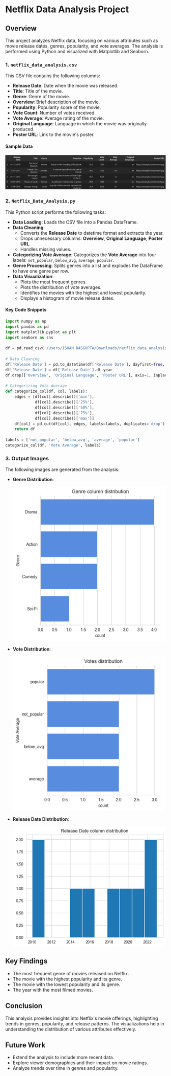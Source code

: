 # Netflix Data Analysis Project

## Overview
This project analyzes Netflix data, focusing on various attributes such as movie release dates, genres, popularity, and vote averages. The analysis is performed using Python and visualized with Matplotlib and Seaborn.



### 1. `netflix_data_analysis.csv`
This CSV file contains the following columns:

- **Release Date**: Date when the movie was released.
- **Title**: Title of the movie.
- **Genre**: Genre of the movie.
- **Overview**: Brief description of the movie.
- **Popularity**: Popularity score of the movie.
- **Vote Count**: Number of votes received.
- **Vote Average**: Average rating of the movie.
- **Original Language**: Language in which the movie was originally produced.
- **Poster URL**: Link to the movie's poster.

#### Sample Data
![image alt](https://github.com/Ishan-dgt/Netflix_data_analysis/blob/main/Sample_data.png)
### 2. `Netflix_Data_Analysis.py`
This Python script performs the following tasks:

- **Data Loading**: Loads the CSV file into a Pandas DataFrame.
- **Data Cleaning**: 
  - Converts the **Release Date** to datetime format and extracts the year.
  - Drops unnecessary columns: **Overview**, **Original Language**, **Poster URL**.
  - Handles missing values.
- **Categorizing Vote Average**: Categorizes the **Vote Average** into four labels: `not_popular`, `below_avg`, `average`, `popular`.
- **Genre Processing**: Splits genres into a list and explodes the DataFrame to have one genre per row.
- **Data Visualization**: 
  - Plots the most frequent genres.
  - Plots the distribution of vote averages.
  - Identifies the movies with the highest and lowest popularity.
  - Displays a histogram of movie release dates.

#### Key Code Snippets
```python
import numpy as np
import pandas as pd
import matplotlib.pyplot as plt
import seaborn as sns

df = pd.read_csv('/Users/ISHAN DASGUPTA/Downloads/netflix_data_analysis.csv')

# Data Cleaning
df['Release Date'] = pd.to_datetime(df['Release Date'], dayfirst=True, errors='coerce')
df['Release Date'] = df['Release Date'].dt.year
df.drop(['Overview', 'Original Language', 'Poster URL'], axis=1, inplace=True)

# Categorizing Vote Average
def categorize_col(df, col, labels):
    edges = [df[col].describe()['min'],
             df[col].describe()['25%'],
             df[col].describe()['50%'],
             df[col].describe()['75%'],
             df[col].describe()['max']]
    df[col] = pd.cut(df[col], edges, labels=labels, duplicates='drop')
    return df

labels = ['not_popular', 'below_avg', 'average', 'popular']
categorize_col(df, 'Vote Average', labels)
```

### 3. Output Images
The following images are generated from the analysis:

- **Genre Distribution**:
  
  ![image alt](https://github.com/Ishan-dgt/Netflix_data_analysis/blob/main/output%201.png)
- **Vote Distribution**:
  
  ![image alt](https://github.com/Ishan-dgt/Netflix_data_analysis/blob/main/output%202.png)
- **Release Date Distribution**:
  
  ![image alt](https://github.com/Ishan-dgt/Netflix_data_analysis/blob/main/output%203.png)

## Key Findings
- The most frequent genre of movies released on Netflix.
- The movie with the highest popularity and its genre.
- The movie with the lowest popularity and its genre.
- The year with the most filmed movies.

## Conclusion
This analysis provides insights into Netflix's movie offerings, highlighting trends in genres, popularity, and release patterns. The visualizations help in understanding the distribution of various attributes effectively.

## Future Work
- Extend the analysis to include more recent data.
- Explore viewer demographics and their impact on movie ratings.
- Analyze trends over time in genres and popularity.
